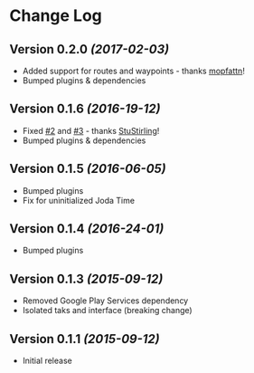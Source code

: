 Change Log
==========

Version 0.2.0 *(2017-02-03)*
----------------------------

* Added support for routes and waypoints - thanks [mopfattn](https://github.com/mopfattn)!
* Bumped plugins & dependencies

Version 0.1.6 *(2016-19-12)*
----------------------------

 * Fixed [#2](https://github.com/ticofab/android-gpx-parser/issues/2) and [#3](https://github.com/ticofab/android-gpx-parser/issues/3) - thanks [StuStirling](https://github.com/StuStirling)!
 * Bumped plugins & dependencies

Version 0.1.5 *(2016-06-05)*
----------------------------

 * Bumped plugins
 * Fix for uninitialized Joda Time


Version 0.1.4 *(2016-24-01)*
----------------------------

 * Bumped plugins

Version 0.1.3 *(2015-09-12)*
----------------------------

 * Removed Google Play Services dependency
 * Isolated taks and interface (breaking change)

Version 0.1.1 *(2015-09-12)*
----------------------------

 * Initial release
